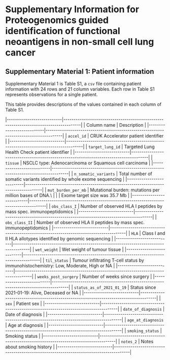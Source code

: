 # Supplementary Information for Proteogenomics guided identification of functional neoantigens in non-small cell lung cancer

## Supplementary Material 1: Patient information

Supplementary Material 1 is Table S1, a `csv` file containing patient information with 24 rows and 21 column variables. Each row in Table S1 represents observations for a single patient.

This table provides descriptions of the values contained in each column of Table S1.

|---------------------------|--------------------------------------------------------------------------------------|
| Column name               | Description                                                                          |
|---------------------------|--------------------------------------------------------------------------------------|
| `accel_id`                | CRUK Accelerator patient identifier                                                  |
|---------------------------|--------------------------------------------------------------------------------------|
| `target_lung_id`          | Targeted Lung Health Check patient identifier                                        |
|---------------------------|--------------------------------------------------------------------------------------|
| `tissue`                  | NSCLC type: Adenocarcinoma or Squamous cell carcinoma                                |
|---------------------------|--------------------------------------------------------------------------------------|
| `n_somatic_variants`      | Total number of somatic variants identified by whole exome sequencing                |
|---------------------------|--------------------------------------------------------------------------------------|
| `mut_burden_per_mb`       | Mutational burden: mutations per million bases of DNA.\                              |
|                           | Exome target size was 35.7 Mb                                                        |
|---------------------------|--------------------------------------------------------------------------------------|
| `obs_class_I`             | Number of observed HLA I peptides by mass spec. immunopeptidomics                    |
|---------------------------|--------------------------------------------------------------------------------------|
| `obs_class_II`            | Number of observed HLA II peptides by mass spec. immunopeptidomics                   |
|---------------------------|--------------------------------------------------------------------------------------|
| `HLA`                     | Class I and II HLA allotypes identified by genomic sequencing                        |
|---------------------------|--------------------------------------------------------------------------------------|
| `wet_weight`              | Wet weight of tumour tissue                                                          |
|---------------------------|--------------------------------------------------------------------------------------|
| `til_status`              | Tumour infiltrating T-cell status by immunohistochemistry: Low, Moderate, High or NA |
|---------------------------|--------------------------------------------------------------------------------------|
| `weeks_post_surgery`      | Number of weeks since surgery                                                        |
|---------------------------|--------------------------------------------------------------------------------------|
| `status_as_of_2021_01_19` | Status since 2021-01-19: Alive, Deceased or NA                                       |
|---------------------------|--------------------------------------------------------------------------------------|
| `sex`                     | Patient sex                                                                          |
|---------------------------|--------------------------------------------------------------------------------------|
| `date_of_diagnosis`       | Date of diagnosis                                                                    |
|---------------------------|--------------------------------------------------------------------------------------|
| `age_at_diagnosis`        | Age at diagnosis                                                                     |
|---------------------------|--------------------------------------------------------------------------------------|
| `smoking_status`          | Smoking status                                                                       |
|---------------------------|--------------------------------------------------------------------------------------|
| `notes_2`                 | Notes about smoking history                                                          |
|---------------------------|--------------------------------------------------------------------------------------|
